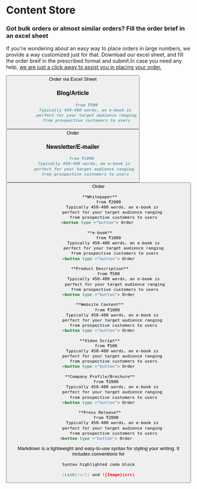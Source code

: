 #    Content Store

###    Got bulk orders or almost similar orders? Fill the order brief in an excel sheet

If you're  wondering about an easy way to place orders in large numbers, we provide a way customized just for that.
Download our excel sheet, and fill the order breif in the prescribed format and submit.In case you need any help, [we are just a click away to assist you in placing your order.](url) 

<button type ="button"> Order via Excel Sheet  
   
  
### Blog/Article
 ```markdown
            from ₹500
            Typically 450-400 words, an e-book is 
            perfect for your target audience ranging
            from prospective customers to users
  ```
<button type ="button"> Order          

             
  

 ### Newsletter/E-mailer
  ```markdown  
         from ₹1000
            Typically 450-400 words, an e-book is 
            perfect for your target audience ranging 
            from prospective customers to users

  ```
<button type ="button"> Order
  
  ```markdown
   **Whitepaper**
          from ₹2000
              Typically 450-400 words, an e-book is 
              perfect for your target audience ranging 
              from prospective customers to users
<button type ="button"> Order 
  ```
  
  ```markdown
   **e-book**
          from ₹1000
               Typically 450-400 words, an e-book is 
               perfect for your target audience ranging 
               from prospective customers to users
<button type ="button"> Order
  ```
  
  ```markdown
   **Product Description**
          from ₹500
               Typically 450-400 words, an e-book is 
               perfect for your target audience ranging
               from prospective customers to users
<button type ="button"> Order
  ```
  
  ```markdown
   **Website Content**
         from ₹1000
              Typically 450-400 words, an e-book is 
              perfect for your target audience ranging 
              from prospective customers to users
<button type ="button"> Order
  ```
  
  ```markdown
   **Video Script**
        from ₹500
              Typically 450-400 words, an e-book is 
              perfect for your target audience ranging 
              from prospective customers to users
<button type ="button"> Order
  ```
  
  ```markdown
   **Company Profile/Brochure**
        from ₹2000
              Typically 450-400 words, an e-book is 
              perfect for your target audience ranging 
              from prospective customers to users
<button type ="button"> Order
  ```
  
  ```markdown
   **Press Release**
        from ₹2000
              Typically 450-400 words, an e-book is 
              perfect for your target audience ranging 
              from prospective customers to users
<button type ="button"> Order  
 ```        
Markdown is a lightweight and easy-to-use syntax for styling your writing. It includes conventions for

```markdown
Syntax highlighted code block

[Link](url) and ![Image](src)
```

